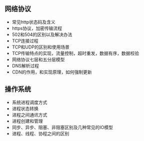 ## 网络协议

* 常见http状态码及含义
* https协议，加密传输流程
* 502和504的区别以及解决办法
* TCP连接过程
* TCP和UDP的区别和使用场景
* TCP传输特点的实现，流量控制，超时重发，数据有序，数据校验
* 网络协议七层和五分层模型
* DNS解析过程
* CDN的作用，和实现原理，如何强制更新



## 操作系统
* 系统进程调度方式
* 进程状态转换
* 进程之间通讯方式
* 进程创建和管理
* 同步、异步、阻塞、非阻塞区别及几种常见的IO模型
* 进程、线程、协程之间的区别